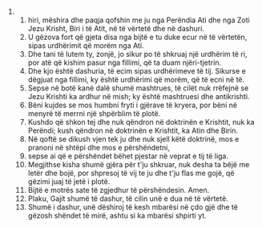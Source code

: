 <ol>
  <li>
    <ol>
      <li>hiri, mëshira dhe paqja qofshin me ju nga Perëndia Ati dhe nga Zoti Jezu Krisht, Biri i të Atit, në të vërtetë dhe në dashuri.</li>
      <li>U gëzova fort që gjeta disa nga bijtë e tu duke ecur në të vërtetën, sipas urdhërimit që morëm nga Ati.</li>
      <li>Dhe tani të lutem ty, zonjë, jo sikur po të shkruaj një urdhërim të ri, por atë që kishim pasur nga fillimi, që ta duam njëri-tjetrin.</li>
      <li>Dhe kjo është dashuria, të ecim sipas urdhërimeve të tij. Sikurse e dëgjuat nga fillimi, ky është urdhërimi që morëm, që të ecni në të.</li>
      <li>Sepse në botë kanë dalë shumë mashtrues, të cilët nuk rrëfejnë se Jezu Krishti ka ardhur në mish; ky është mashtruesi dhe antikrishti.</li>
      <li>Bëni kujdes se mos humbni fryti i gjërave të kryera, por bëni në menyrë të merrni një shpërblim të plotë.</li>
      <li>Kushdo që shkon tej dhe nuk qëndron në doktrinën e Krishtit, nuk ka Perëndi; kush qëndron në doktrinën e Krishtit, ka Atin dhe Birin.</li>
      <li>Në qoftë se dikush vjen tek ju dhe nuk sjell këtë doktrinë, mos e pranoni në shtëpi dhe mos e përshëndetni,</li>
      <li>sepse ai që e përshëndet bëhet pjestar në veprat e tij të liga.</li>
      <li>Megjithse kisha shumë gjëra për t'ju shkruar, nuk desha ta bëjë me letër dhe bojë, por shpresoj të vij te ju dhe t'ju flas me gojë, që gëzimi juaj të jetë i plotë.</li>
      <li>Bijtë e motrës sate të zgjedhur të përshëndesin. Amen.</li>
      <li>Plaku, Gajit shumë të dashur, të cilin unë e dua në të vërtetë.</li>
      <li>Shumë i dashur, unë dëshiroj të kesh mbarësi në çdo gjë dhe të gëzosh shëndet të mirë, ashtu si ka mbarësi shpirti yt.</li>
    </ol>
  </li>
</ol>